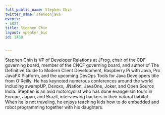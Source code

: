 ---
full_public_name: Stephen Chin
twitter_name: steveonjava
events:
- 6827
title: Stephen Chin
layout: speaker_bio
id: 1460

---
Stephen Chin is VP of Developer Relations at JFrog, chair of the CDF governing board, member of the CNCF governing board, and author of The Definitive Guide to Modern Client Development, Raspberry Pi with Java, Pro JavaFX Platform, and the upcoming DevOps Tools for Java Developers title from O'Reilly. He has keynoted numerous conferences around the world including swampUP, Devoxx, JNation, JavaOne, Joker, and Open Source India. Stephen is an avid motorcyclist who has done evangelism tours in Europe, Japan, and Brazil, interviewing hackers in their natural habitat. When he is not traveling, he enjoys teaching kids how to do embedded and robot programming together with his daughters.